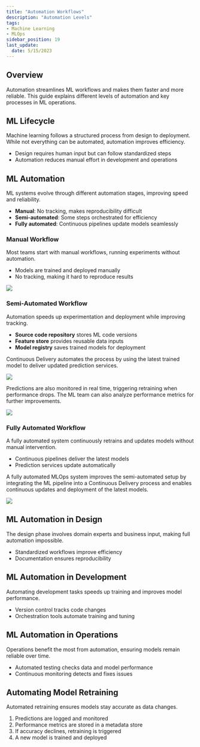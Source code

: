 ```yaml
---
title: "Automation Workflows"
description: "Automation Levels"
tags: 
- Machine Learning
- MLOps
sidebar_position: 19
last_update:
  date: 5/15/2023
---
```


## Overview

Automation streamlines ML workflows and makes them faster and more reliable. This guide explains different levels of automation and key processes in ML operations.  

## ML Lifecycle  

Machine learning follows a structured process from design to deployment. While not everything can be automated, automation improves efficiency.  

- Design requires human input but can follow standardized steps  
- Automation reduces manual effort in development and operations  

## ML Automation     

ML systems evolve through different automation stages, improving speed and reliability.  

- **Manual**: No tracking, makes reproducibility difficult  
- **Semi-automated**: Some steps orchestrated for efficiency  
- **Fully automated**: Continuous pipelines update models seamlessly  

### Manual Workflow  

Most teams start with manual workflows, running experiments without automation.  

- Models are trained and deployed manually  
- No tracking, making it hard to reproduce results  

<div class="img-center"> 

![](/img/docs/all-things-data-Page-34.png)

</div>

### Semi-Automated Workflow  

Automation speeds up experimentation and deployment while improving tracking.  

- **Source code repository** stores ML code versions  
- **Feature store** provides reusable data inputs  
- **Model registry** saves trained models for deployment  

Continuous Delivery automates the process by using the latest trained model to deliver updated prediction services.

<div class="img-center"> 

![](/img/docs/all-things-data-Page-34-2.png)

</div>

Predictions are also monitored in real time, triggering retraining when performance drops. The ML team can also analyze performance metrics for further improvements.  

<div class="img-center"> 

![](/img/docs/all-things-data-Page-34-4.png)

</div>


### Fully Automated Workflow  

A fully automated system continuously retrains and updates models without manual intervention.  

- Continuous pipelines deliver the latest models  
- Prediction services update automatically  

A fully automated MLOps system improves the semi-automated setup by integrating the ML pipeline into a Continuous Delivery process and enables continuous updates and deployment of the latest models.

<div class="img-center"> 

![](/img/docs/all-things-data-Page-34-5.png)

</div>


## ML Automation in Design  

The design phase involves domain experts and business input, making full automation impossible.  

- Standardized workflows improve efficiency  
- Documentation ensures reproducibility  

## ML Automation in Development  

Automating development tasks speeds up training and improves model performance.  

- Version control tracks code changes  
- Orchestration tools automate training and tuning  

## ML Automation in Operations  

Operations benefit the most from automation, ensuring models remain reliable over time.  

- Automated testing checks data and model performance  
- Continuous monitoring detects and fixes issues  

## Automating Model Retraining  

Automated retraining ensures models stay accurate as data changes.  

1. Predictions are logged and monitored  
2. Performance metrics are stored in a metadata store  
3. If accuracy declines, retraining is triggered  
4. A new model is trained and deployed  

